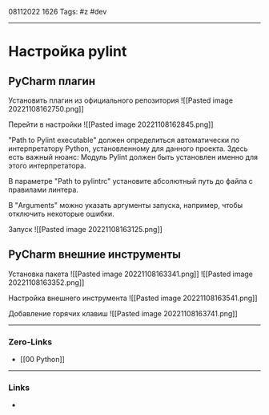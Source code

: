 08112022 1626
Tags: #z #dev

---
# Настройка pylint

## PyCharm плагин

Установить плагин из официального репозитория
![[Pasted image 20221108162750.png]]

Перейти в настройки
![[Pasted image 20221108162845.png]]

"Path to Pylint executable" должен определиться автоматически по интерпретатору Python, установленному для данного проекта. Здесь есть важный нюанс: Модуль Pylint должен быть установлен именно для этого интерпретатора.

В параметре "Path to pylintrc" установите абсолютный путь до файла c правилами линтера.

В "Arguments" можно указать аргументы запуска, например, чтобы отключить некоторые ошибки.

Запуск
![[Pasted image 20221108163125.png]]

## PyCharm внешние инструменты

Установка пакета
![[Pasted image 20221108163341.png]]
![[Pasted image 20221108163352.png]]

Настройка внешнего инструмента
![[Pasted image 20221108163541.png]]

Добавление горячих клавиш
![[Pasted image 20221108163741.png]]

---
### Zero-Links
- [[00 Python]]

---
### Links
- 